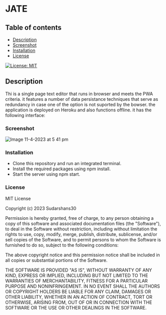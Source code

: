 # JATE



## Table of contents


* [ Description](#Description)
* [Screenshot](#Screenshot)
* [Installation](#Installation)
* [License](#License)


[![License: MIT](https://img.shields.io/badge/License-MIT-yellow.svg)](https://opensource.org/licenses/MIT)
## Description

Thi is a single page text editor that runs in browser and meets the PWA criteria. it features a number of data persistance techniques that serve as redundancy in case one of the option is not suported by the bowser.  the application is deployed on Heroku and also functions offline. it has the following interface:

### Screenshot

![Image 11-4-2023 at 5 41 pm](https://user-images.githubusercontent.com/117637113/231092483-0eee1636-ecda-4401-992a-779ec2839a03.jpg)





### Installation
* Clone this repository and run an integrated terminal.
* Install the required packages using npm install.
* Start the server using npm start.




 
### License

MIT License

Copyright (c) 2023 Sudarshans30

Permission is hereby granted, free of charge, to any person obtaining a copy
of this software and associated documentation files (the "Software"), to deal
in the Software without restriction, including without limitation the rights
to use, copy, modify, merge, publish, distribute, sublicense, and/or sell
copies of the Software, and to permit persons to whom the Software is
furnished to do so, subject to the following conditions:

The above copyright notice and this permission notice shall be included in all
copies or substantial portions of the Software.

THE SOFTWARE IS PROVIDED "AS IS", WITHOUT WARRANTY OF ANY KIND, EXPRESS OR
IMPLIED, INCLUDING BUT NOT LIMITED TO THE WARRANTIES OF MERCHANTABILITY,
FITNESS FOR A PARTICULAR PURPOSE AND NONINFRINGEMENT. IN NO EVENT SHALL THE
AUTHORS OR COPYRIGHT HOLDERS BE LIABLE FOR ANY CLAIM, DAMAGES OR OTHER
LIABILITY, WHETHER IN AN ACTION OF CONTRACT, TORT OR OTHERWISE, ARISING FROM,
OUT OF OR IN CONNECTION WITH THE SOFTWARE OR THE USE OR OTHER DEALINGS IN THE
SOFTWARE.
